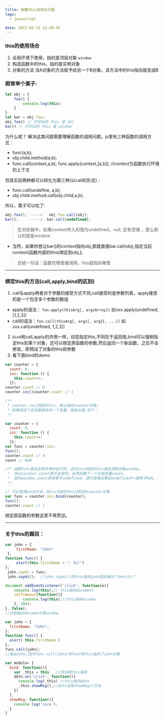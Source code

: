 ```yaml
---
title: 搞懂this及相关问题
tags:
  - javascript

date: 2017-05-12 22:49:39
---
```


### this的使用场合
1. 全局环境下使用，指的是顶层对象 ``window``
2. 构造函数中的this，指的是实例对象
3. 对象的方法 当A对象的方法赋予给另一个B对象，该方法中的this指向就变成B

### 照常举个栗子:
``` javascript
let obj = {
    foo() {
        console.log(this);
    }
}
let bar = obj.foo;
obj.foo() // 打印出的 this 是 obj
bar() // 打印出的 this 是 window
```
为什么呢？
解决这类问题需要理解函数的调用问题，js里有三种函数的调用方式：
- func(a,b);
- obj.child.method(a,b);
- func.call(context,a,b);
func.apply(context,[a,b]); //context为函数执行环境的上下文

但其实前两种都可以转化为第三种(以call的形式)：

- func.call(undefine, a,b);
- obj.child.method.call(obj.child,a,b);

所以，栗子可以吃了:
```javascript
obj.foo(); ----->   obj.foo.call(obj);
bar();     ----->  bar.call(undefined);
```
> 在浏览器中，如果context传入的值为undefined，null, 还有空值 ，那么默认的就是window

- 当然，如果你想让bar()的context指向obj,那就直接bar.call(obj),指定当前context(函数内部的this)绑定到obj上

> 总结一句话：函数在哪里被调用，this就指向哪里

---
### 绑定this的方法(call,apply,bind的区别)

1. call与apply两者对于参数的接受方式不同,call接受的是参数列表，apply接受的是一个包含多个参数的数组
- apply的语法： ``fun.apply(thisArg[, argsArray])``
如xxx.apply(undefined, [1,2,3])
- call的语法：``fun.call(thisArg[, arg1[, arg2[, ...])``
如xxx.call(undefined, 1,2,3])

2. ``bind``和call,apply的作用一样，动态指定this,不同在于返回值,bind可以强制指定this到某个对象，还可以绑定原函数的参数,然后返回一个新函数，之后不会修改，即预设了对象的this和参数
3. 看下面bind的demo
```javascript
var counter = {
  count: 0,
  inc: function () {
    this.count++;
  }};
counter.count // 0
counter.inc()counter.count // 1

/**
 * counter.inc内部的this，默认指向counter对象。
 * 如果将这个方法赋值给另一个变量，就会出错,如下：
 */

var counter = {
  count: 0,
  inc: function () {
    this.count++;
  }};
var func = counter.inc;
func();
counter.count // 0
count // NaN

/** 函数func是在全局环境中运行的，这时inc内部的this指向顶层对象window，
 *  所以counter.count是不会变的，反而创建了一个全局变量count。
 *  因为window.count原来等于undefined，进行递增运算后undefined++就等于NaN。
 */

// 可以使用bind方法，将inc内部的this绑定到counter对象
var func = counter.inc.bind(counter);
func();
counter.count // 1
```
绑定原函数的参数这里不再赘述。

---

###  关于this的题目：

``` javascript
var john = {
     firstName: "John"
 };
function func() {
     alert(this.firstName + ": hi!")
};
 john.sayHi = func;
 john.sayHi();  //john.sayHi()的this指向john因此输出"John:hi!"
```
```javascript
document.addEventListener('click', function(e){
    console.log(this);// this指向document
    setTimeout(function(){
        console.log(this);//this指向window
    }, 200);
}, false);
//分别输出document和window
```
```javascript
var john = {
  firstName: "John";
};
function func() {
  alert( this.firstName )
};
func.call(john);
//输出John,因为func.call(john)将func的this指向了john对象
```
```javascript
var module= {
  bind: function(){
    var _this = this   //将当前this保存
    $btn.on('click', function(){
      console.log(_this) //this指向$btn
      _this.showMsg();//$btn没有showMsg()方法
    })
  },
  showMsg: function(){
    console.log('nice');
  }
}
```